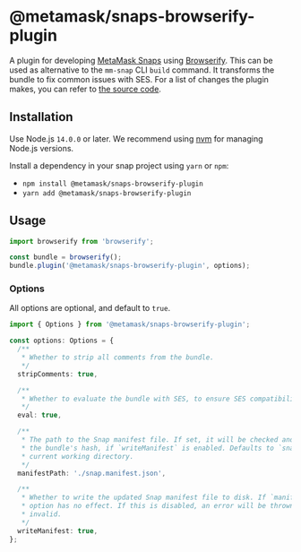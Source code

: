 # @metamask/snaps-browserify-plugin

A plugin for developing [MetaMask Snaps](https://docs.metamask.io/guide/snaps.html) using [Browserify](https://browserify.org/). This can be used as alternative to the `mm-snap` CLI `build` command. It transforms the bundle to fix common issues with SES. For a list of changes the plugin makes, you can refer to [the source code](../utils/src/bundle.ts).

## Installation

Use Node.js `14.0.0` or later. We recommend using [nvm](https://github.com/nvm-sh/nvm) for managing Node.js versions.

Install a dependency in your snap project using `yarn` or `npm`:

- `npm install @metamask/snaps-browserify-plugin`
- `yarn add @metamask/snaps-browserify-plugin`

## Usage

```ts
import browserify from 'browserify';

const bundle = browserify();
bundle.plugin('@metamask/snaps-browserify-plugin', options);
```

### Options

All options are optional, and default to `true`.

```ts
import { Options } from '@metamask/snaps-browserify-plugin';

const options: Options = {
  /**
   * Whether to strip all comments from the bundle.
   */
  stripComments: true,

  /**
   * Whether to evaluate the bundle with SES, to ensure SES compatibility.
   */
  eval: true,

  /**
   * The path to the Snap manifest file. If set, it will be checked and automatically updated with
   * the bundle's hash, if `writeManifest` is enabled. Defaults to `snap/manifest.json` in the
   * current working directory.
   */
  manifestPath: './snap.manifest.json',

  /**
   * Whether to write the updated Snap manifest file to disk. If `manifestPath` is not set, this
   * option has no effect. If this is disabled, an error will be thrown if the manifest file is
   * invalid.
   */
  writeManifest: true,
};
```

